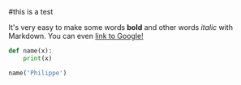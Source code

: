#this is a test 

It's very easy to make some words **bold** and other words *italic* with Markdown. You can even [link to Google!](http://google.com)


```python
def name(x):
	print(x)

name('Philippe')
```